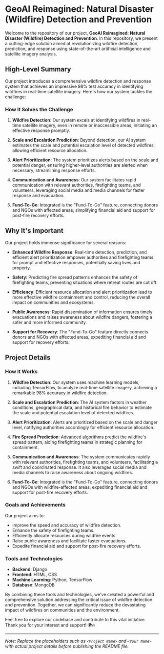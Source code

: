 # GeoAI Reimagined: Natural Disaster (Wildfire) Detection and Prevention

Welcome to the repository of our project, **GeoAI Reimagined: Natural Disaster (Wildfire) Detection and Prevention**. In this repository, we present a cutting-edge solution aimed at revolutionizing wildfire detection, prediction, and response using state-of-the-art artificial intelligence and satellite imagery analysis.

## High-Level Summary

Our project introduces a comprehensive wildfire detection and response system that achieves an impressive 98% test accuracy in identifying wildfires in real-time satellite imagery. Here's how our system tackles the challenge:

### How It Solves the Challenge

1. **Wildfire Detection**: Our system excels at identifying wildfires in real-time satellite imagery, even in remote or inaccessible areas, initiating an effective response promptly.

2. **Scale and Escalation Prediction**: Beyond detection, our AI system estimates the scale and potential escalation level of detected wildfires, allowing efficient resource allocation.

3. **Alert Prioritization**: The system prioritizes alerts based on the scale and potential danger, ensuring higher-level authorities are alerted when necessary, streamlining response efforts.

4. **Communication and Awareness**: Our system facilitates rapid communication with relevant authorities, firefighting teams, and volunteers, leveraging social media and media channels for faster response and evacuation.

5. **Fund-To-Go**: Integrated is the "Fund-To-Go" feature, connecting donors and NGOs with affected areas, simplifying financial aid and support for post-fire recovery efforts.

## Why It's Important

Our project holds immense significance for several reasons:

- **Enhanced Wildfire Response**: Real-time detection, prediction, and efficient alert prioritization empower authorities and firefighting teams for prompt and effective responses, potentially saving lives and property.

- **Safety**: Predicting fire spread patterns enhances the safety of firefighting teams, preventing situations where retreat routes are cut off.

- **Efficiency**: Efficient resource allocation and alert prioritization lead to more effective wildfire containment and control, reducing the overall impact on communities and ecosystems.

- **Public Awareness**: Rapid dissemination of information ensures timely evacuations and raises awareness about wildfire dangers, fostering a safer and more informed community.

- **Support for Recovery**: The "Fund-To-Go" feature directly connects donors and NGOs with affected areas, expediting financial aid and support for recovery efforts.

## Project Details

### How It Works

1. **Wildfire Detection**: Our system uses machine learning models, including TensorFlow, to analyze real-time satellite imagery, achieving a remarkable 98% accuracy in wildfire detection.

2. **Scale and Escalation Prediction**: The AI system factors in weather conditions, geographical data, and historical fire behavior to estimate the scale and potential escalation level of detected wildfires.

3. **Alert Prioritization**: Alerts are prioritized based on the scale and danger level, notifying authorities accordingly for efficient resource allocation.

4. **Fire Spread Prediction**: Advanced algorithms predict the wildfire's spread pattern, aiding firefighting teams in strategic planning for containment.

5. **Communication and Awareness**: The system communicates rapidly with relevant authorities, firefighting teams, and volunteers, facilitating a swift and coordinated response. It also leverages social media and media channels to raise awareness about ongoing wildfires.

6. **Fund-To-Go**: Integrated is the "Fund-To-Go" feature, connecting donors and NGOs with wildfire-affected areas, expediting financial aid and support for post-fire recovery efforts.

### Goals and Achievements

Our project aims to:

- Improve the speed and accuracy of wildfire detection.
- Enhance the safety of firefighting teams.
- Efficiently allocate resources during wildfire events.
- Raise public awareness and facilitate faster evacuations.
- Expedite financial aid and support for post-fire recovery efforts.

### Tools and Technologies

- **Backend**: Django
- **Frontend**: HTML, CSS
- **Machine Learning**: Python, TensorFlow
- **Database**: MongoDB

By combining these tools and technologies, we've created a powerful and comprehensive solution addressing the critical issue of wildfire detection and prevention. Together, we can significantly reduce the devastating impact of wildfires on communities and the environment.

Feel free to explore our codebase and contribute to this vital initiative. Thank you for your interest and support! 🌍🔥

---

*Note: Replace the placeholders such as `<Project Name>` and `<Your Name>` with actual project details before publishing the README file.*
